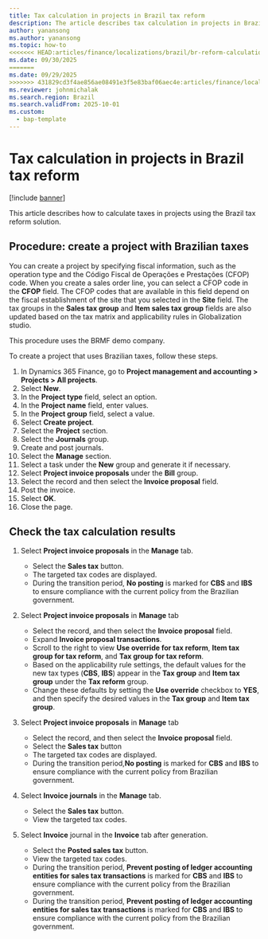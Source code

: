 ```yaml
---
title: Tax calculation in projects in Brazil tax reform
description: The article describes tax calculation in projects in Brazil tax reform solution
author: yanansong
ms.author: yanansong
ms.topic: how-to
<<<<<<< HEAD:articles/finance/localizations/brazil/br-reform-calculation-project.md
ms.date: 09/30/2025
=======
ms.date: 09/29/2025
>>>>>>> 431829cd3f4ae856ae08491e3f5e83baf06aec4e:articles/finance/localizations/brazil/brazil-reform-calculation-project.md
ms.reviewer: johnmichalak
ms.search.region: Brazil
ms.search.validFrom: 2025-10-01
ms.custom: 
  - bap-template
---
```


# Tax calculation in projects in Brazil tax reform

[!include [banner](../../includes/banner.md)]

This article describes how to calculate taxes in projects using the Brazil tax reform solution.

## Procedure: create a project with Brazilian taxes

You can create a project by specifying fiscal information, such as the operation type and the Código Fiscal de Operações e Prestações (CFOP) code. When you create a sales order line, you can select a CFOP code in the **CFOP** field. The CFOP codes that are available in this field depend on the fiscal establishment of the site that you selected in the **Site** field. The tax groups in the **Sales tax group** and **Item sales tax group** fields are also updated based on the tax matrix and applicability rules in Globalization studio. 

This procedure uses the BRMF demo company.

To create a project that uses Brazilian taxes, follow these steps.

1. In Dynamics 365 Finance, go to **Project management and accounting > Projects > All projects**.
1. Select **New**.
1. In the **Project type** field, select an option.
1. In the **Project name** field, enter values.
1. In the **Project group** field, select a value.
1. Select **Create project**.
1. Select the **Project** section.
1. Select the **Journals** group.
1. Create and post journals.
1. Select the **Manage** section.
1. Select a task under the **New** group and generate it if necessary.
1. Select **Project invoice proposals** under the **Bill** group.
1. Select the record and then select the **Invoice proposal** field.
1. Post the invoice.
1. Select **OK**.
1. Close the page.

## Check the tax calculation results

1. Select **Project invoice proposals** in the **Manage** tab.
   - Select the **Sales tax** button.
   - The targeted tax codes are displayed. 
   - During the transition period, **No posting** is marked for **CBS** and **IBS** to ensure compliance with the current policy from the Brazilian government.

1. Select **Project invoice proposals** in **Manage** tab
   - Select the record, and then select the **Invoice proposal** field.
   - Expand **Invoice proposal transactions**.
   - Scroll to the right to view **Use override for tax reform**, **Item tax group for tax reform**, and **Tax group for tax reform**.
   - Based on the applicability rule settings, the default values for the new tax types (**CBS**, **IBS**) appear in the **Tax group** and **Item tax group** under the **Tax reform** group.
   - Change these defaults by setting the **Use override** checkbox to **YES**, and then specify the desired values in the **Tax group** and **Item tax group**.
    
1. Select **Project invoice proposals** in **Manage** tab
   - Select the record, and then select the **Invoice proposal** field.
   - Select the **Sales tax** button
   - The targeted tax codes are displayed. 
   - During the transition period,**No posting** is marked for **CBS** and **IBS** to ensure compliance with the current policy from Brazilian government.
 
1. Select **Invoice journals** in the **Manage** tab.
   - Select the **Sales tax** button.
   - View the targeted tax codes.
   
1. Select **Invoice** journal in the **Invoice** tab after generation.
   - Select the **Posted sales tax** button.
   - View the targeted tax codes.
   - During the transition period, **Prevent posting of ledger accounting entities for sales tax transactions** is marked for **CBS** and **IBS** to ensure compliance with the current policy from the Brazilian government.
   - During the transition period, **Prevent posting of ledger accounting entities for sales tax transactions** is marked for **CBS** and **IBS** to ensure compliance with the current policy from the Brazilian government.
   
